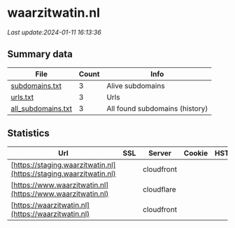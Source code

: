 # waarzitwatin.nl
*Last update:2024-01-11 16:13:36*
## Summary data
| File       | Count | Info |
|------------|-------|------|
|[subdomains.txt](/data/waarzitwatin/subdomains.txt)|3|Alive subdomains|
|[urls.txt](/data/waarzitwatin/urls.txt)|3|Urls|
|[all_subdomains.txt](/data/waarzitwatin/all_subdomains.txt)|3|All found subdomains (history)|
## Statistics
| Url | SSL | Server | Cookie | HSTS | CSP | XFO | XXP | RP | Tech |
|------------|-------|------|------|------|------|------|------|------|------|
|[https://staging.waarzitwatin.nl](https://staging.waarzitwatin.nl)| |cloudfront| | | | | |:white_check_mark: | |AWS WAF Captcha Amaz...| |
|[https://www.waarzitwatin.nl](https://www.waarzitwatin.nl)| |cloudflare| | | | | |:white_check_mark: | |Amazon CloudFront Am...| |
|[https://waarzitwatin.nl](https://waarzitwatin.nl)| |cloudfront| | | | | |:white_check_mark: | |AWS WAF Captcha Amaz...| |